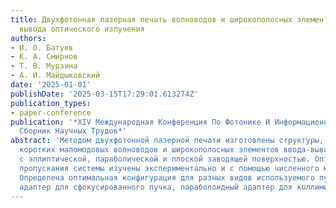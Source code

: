 ```yaml
---
title: Двухфотонная лазерная печать волноводов и широкополосных элементов ввода и
  вывода оптического излучения
authors:
- И. О. Батуев
- К. А. Смирнов
- Т. В. Мурзина
- А. И. Майдыковский
date: '2025-01-01'
publishDate: '2025-03-15T17:29:01.613274Z'
publication_types:
- paper-conference
publication: '*XIV Международная Конференция По Фотонике И Информационной Оптике.
  Сборник Научных Трудов*'
abstract: 'Методом двухфотонной лазерной печати изготовлены структуры, состоящие из
  коротких маломодовых волноводов и широкополосных элементов ввода-вывода излучения
  с эллиптической, параболической и плоской заводящей поверхностью. Оптические спектры
  пропускания системы изучены экспериментально и с помощью численного моделирования.
  Определена оптимальная конфигурация для разных видов используемого пучка: эллипсоидный
  адаптер для сфокусированного пучка, параболоидный адаптер для коллимированного пучка.'
---
```

